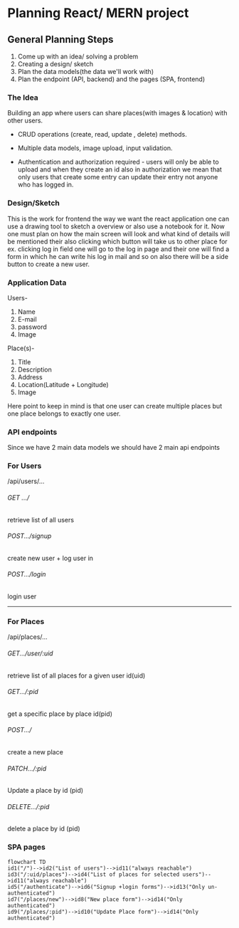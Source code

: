 # Planning React/ MERN project

## General Planning Steps

1. Come up with an idea/ solving a problem
2. Creating a design/ sketch
3. Plan the data models(the data we'll work with)
4. Plan the endpoint (API, backend) and the pages (SPA, frontend)

### The Idea

Building an app where users can share places(with images & location) with other users.

- CRUD operations (create, read, update , delete) methods.

- Multiple data models, image upload, input validation.

- Authentication and authorization required - users will only be able to upload and when they create an id also in authorization we mean that only users that create some entry can update their entry not anyone who has logged in.

   

### Design/Sketch

This is the work for frontend the way we want the react application one can use a drawing tool to sketch a overview or also use a notebook for it. Now one must plan on how the main screen will look and what kind of details will be mentioned their also clicking which button will take us to other place for ex. clicking log in field one will go to the log in page and their one will find a form in which he can write his log in mail and so on also there will be a side button to create a new user.

### Application Data

 Users-

1. Name 
2. E-mail
3. password
4. Image

Place(s)-

1. Title
2. Description
3. Address
4. Location(Latitude + Longitude)
5. Image

Here point to keep in mind is that one user can create multiple places but one place belongs to exactly one user.

### API endpoints

Since we have 2 main data models we should have 2 main api endpoints

### For Users 

/api/users/...

###### GET .../

retrieve list of all users

###### POST.../signup

create new user + log user in

###### POST.../login

login user

------

### For Places

/api/places/...

###### GET.../user/:uid

retrieve list of all places for a given user id(uid)

###### GET.../:pid

get a specific place by place id(pid)

###### POST.../

create a new place

###### PATCH.../:pid

Update a place by id (pid)

###### DELETE.../:pid

delete a place by id (pid)

### SPA pages

```mermaid
flowchart TD
id1("/")-->id2("List of users")-->id11("always reachable")
id3("/:uid/places")-->id4("List of places for selected users")-->id11("always reachable")
id5("/authenticate")-->id6("Signup +login forms")-->id13("Only un-authenticated")
id7("/places/new")-->id8("New place form")-->id14("Only authenticated")
id9("/places/:pid")-->id10("Update Place form")-->id14("Only authenticated")

```

